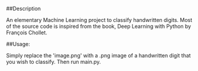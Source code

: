 ##Description

An elementary Machine Learning project to classify handwritten digits.
Most of the source code is inspired from the book, Deep Learning with
Python by François Chollet.

##Usage:

Simply replace the 'image.png' with a .png image of a handwritten digit
that you wish to classify. Then run main.py.